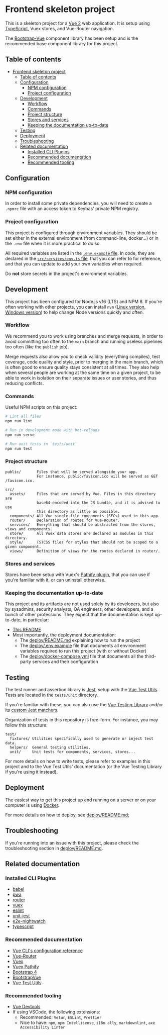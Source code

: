 # Frontend skeleton project

This is a skeleton project for a [Vue 2](https://vuejs.org/) web application.
It is setup using [TypeScript](https://www.typescriptlang.org/), Vuex stores,
and Vue-Router navigation.

The [Bootstrap-Vue](https://bootstrap-vue.org/) component library has been
setup and is the recommended base component library for this project.

## Table of contents

- [Frontend skeleton project](#frontend-skeleton-project)
  - [Table of contents](#table-of-contents)
  - [Configuration](#configuration)
    - [NPM configuration](#npm-configuration)
    - [Project configuration](#project-configuration)
  - [Development](#development)
    - [Workflow](#workflow)
    - [Commands](#commands)
    - [Project structure](#project-structure)
    - [Stores and services](#stores-and-services)
    - [Keeping the documentation up-to-date](#keeping-the-documentation-up-to-date)
  - [Testing](#testing)
  - [Deployment](#deployment)
  - [Troubleshooting](#troubleshooting)
  - [Related documentation](#related-documentation)
    - [Installed CLI Plugins](#installed-cli-plugins)
    - [Recommended documentation](#recommended-documentation)
    - [Recommended tooling](#recommended-tooling)

## Configuration

### NPM configuration

In order to install some private dependencies, you will need to create a `.npmrc` file
with an access token to Keybas' private NPM registry.

### Project configuration

This project is configured through environment variables. They should be set either
in the external environment (from command-line, docker...) or in the `.env` file when
it is more practical to do so.

All required variables are listed in the [`.env.example` file](deploy/.env.example).
In code, they are declared in the [`src/services/env.ts` file](src/services/env.ts),
that you can refer to for reference, and that you can update to add your own variables
when required.

Do **not** store secrets in the project's environment variables.

## Development

This project has been configured for Node.js v16 (LTS) and NPM 8. If you're often
working with other projects, you can install `nvm`
([Linux version](https://github.com/nvm-sh/nvm),
[Windows version](https://github.com/coreybutler/nvm-windows)) to help change
Node versions quickly and often.

### Workflow

We recommend you to work using branches and merge requests, in order to avoid committing too
often to the `main` branch and running useless pipelines too often (like the `publish` job).

Merge requests also allow you to check validity (everything compiles), test coverage,
code quality and style, prior to merging in the main branch, which is often good to ensure
quality stays consistent at all times. They also help when several people are working at
the same time on a given project, to be able to work in isolation on their separate issues
or user stories, and thus reducing conflicts.

### Commands

Useful NPM scripts on this project:

```sh
# Lint all files
npm run lint

# Run in development mode with hot-reloads
npm run serve

# Run unit tests in `tests/unit`
npm run test
```

### Project structure

```text
public/       Files that will be served alongside your app.
              For instance, public/favicon.ico will be served as GET /favicon.ico.

src/
  assets/     Files that are served by Vue. Files in this directory are
              base64-encoded into the JS bundle, and it is advised to use
              this directory as little as possible.
  components/ All Vue single-file components (SFCs) used in this app.
  router/     Declaration of routes for Vue-Router.
  services/   Everything that should be abstracted from the stores, views and components.
  store/      All Vuex data stores are declared as modules in this directory.
  style/      (S)CSS files for styles that should not be scoped to a given component.
  views/      Definition of views for the routes declared in router/.
```

### Stores and services

Stores have been setup with Vuex's
[Pathify plugin](https://davestewart.github.io/vuex-pathify/#/intro/pathify),
that you can use if you're familiar with it, or can uninstall otherwise.

### Keeping the documentation up-to-date

This project and its artifacts are not used solely by its developers, but also by
sysadmins, security analysts, QA engineers, other developers, and a bunch of other
professions. They expect that the documentation is kept up-to-date, in particular:

- [This README](./README.md)
- Most importantly, the deployment documentation:
  - The [deploy/README.md](deploy/README.md) explaining how to run the project
  - The [deploy/.env.example](deploy/.env.example) file that documents all
    environment variables required to run this project (with or without Docker)
  - The [deploy/docker-compose.yml](deploy/docker-compose.yml) file that documents
    all the third-party services and their configuration

## Testing

The test runner and assertion library is [Jest](https://jestjs.io/fr/),
setup with the [Vue Test Utils](https://vue-test-utils.vuejs.org/guides/#getting-started).
Tests are located in the `tests/unit` directory.

If you're familiar with these, you can also use the
[Vue Testing Library](https://github.com/testing-library/vue-testing-library) and/or its
[custom Jest matchers](https://github.com/testing-library/jest-dom).

Organization of tests in this repository is free-form. For instance, you may
follow this structure:

```text
test/
  fixtures/ Utilities specifically used to generate or inject test data.
  helpers/  General testing utilities.
  unit/     Unit tests for components, services, stores...
```

For more details on how to write tests, please refer to examples in this project and to
the Vue Test Utils' documentation (or the Vue Testing Library if you're using it instead).

## Deployment

The easiest way to get this project up and running on a server or on your computer
is using [Docker](https://www.docker.com/).

For more details on how to deploy, see [deploy/README.md](deploy/README.md);

## Troubleshooting

If you're running into an issue with this project, please check the troubleshooting
section in [deploy/README.md](deploy/README.md#troubleshooting).

## Related documentation

### Installed CLI Plugins

- [babel](https://github.com/vuejs/vue-cli/tree/dev/packages/%40vue/cli-plugin-babel)
- [pwa](https://github.com/vuejs/vue-cli/tree/dev/packages/%40vue/cli-plugin-pwa)
- [router](https://github.com/vuejs/vue-cli/tree/dev/packages/%40vue/cli-plugin-router)
- [vuex](https://github.com/vuejs/vue-cli/tree/dev/packages/%40vue/cli-plugin-vuex)
- [eslint](https://github.com/vuejs/vue-cli/tree/dev/packages/%40vue/cli-plugin-eslint)
- [unit-jest](https://github.com/vuejs/vue-cli/tree/dev/packages/%40vue/cli-plugin-unit-jest)
- [e2e-nightwatch](https://github.com/vuejs/vue-cli/tree/dev/packages/%40vue/cli-plugin-e2e-nightwatch)
- [typescript](https://github.com/vuejs/vue-cli/tree/dev/packages/%40vue/cli-plugin-typescript)

### Recommended documentation

- [Vue CLI's configuration reference](https://cli.vuejs.org/config/)
- [Vue-Router](https://router.vuejs.org/)
- [Vuex](https://vuex.vuejs.org/guide/)
- [Vuex Pathify](https://davestewart.github.io/vuex-pathify/#/intro/pathify)
- [Bootstrap 4](https://getbootstrap.com/docs/4.6/getting-started/introduction/)
- [BootstrapVue](https://bootstrap-vue.org/docs/components)
- [Vue Test Utils](https://vue-test-utils.vuejs.org/guides/#getting-started)

### Recommended tooling

- [Vue Devtools](https://devtools.vuejs.org/)
- If using VSCode, the following extensions:
  - Recommended: `Vetur`, `ESLint`, `Prettier`
  - Nice to have: `npm`, `npm Intellisense`, `i18n ally`, `markdownlint`, `axe Accessibility Linter`
